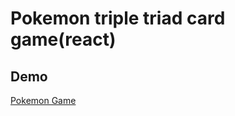 # Pokemon triple triad card game(react)

## Demo

[Pokemon Game](https://marbax-pokemon-game.netlify.app/)
